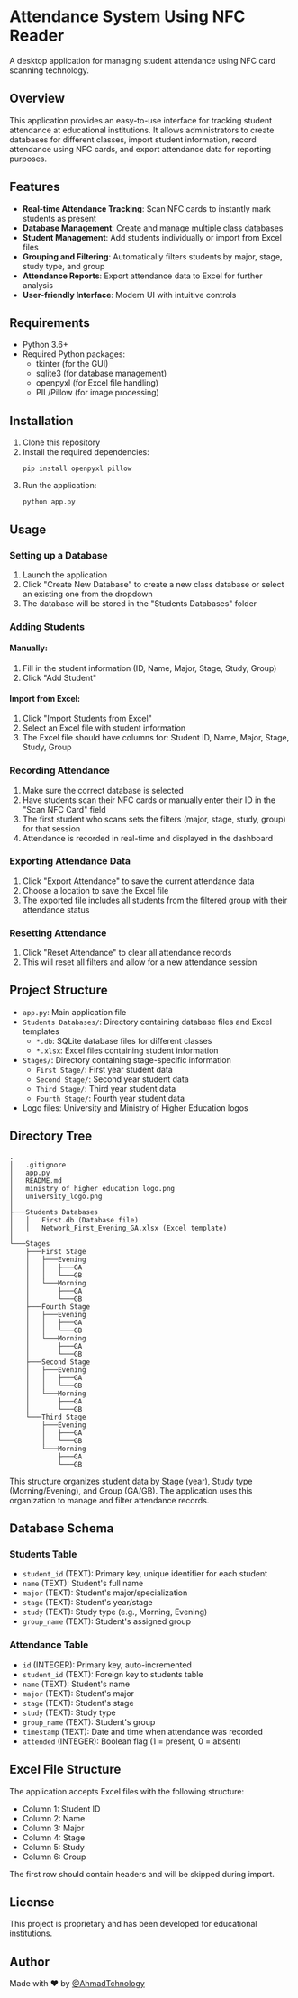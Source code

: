 # Attendance System Using NFC Reader

A desktop application for managing student attendance using NFC card scanning technology.

## Overview

This application provides an easy-to-use interface for tracking student attendance at educational institutions. It allows administrators to create databases for different classes, import student information, record attendance using NFC cards, and export attendance data for reporting purposes.

## Features

- **Real-time Attendance Tracking**: Scan NFC cards to instantly mark students as present
- **Database Management**: Create and manage multiple class databases
- **Student Management**: Add students individually or import from Excel files
- **Grouping and Filtering**: Automatically filters students by major, stage, study type, and group
- **Attendance Reports**: Export attendance data to Excel for further analysis
- **User-friendly Interface**: Modern UI with intuitive controls

## Requirements

- Python 3.6+
- Required Python packages:
  - tkinter (for the GUI)
  - sqlite3 (for database management)
  - openpyxl (for Excel file handling)
  - PIL/Pillow (for image processing)

## Installation

1. Clone this repository
2. Install the required dependencies:
   ```
   pip install openpyxl pillow
   ```
3. Run the application:
   ```
   python app.py
   ```

## Usage

### Setting up a Database

1. Launch the application
2. Click "Create New Database" to create a new class database or select an existing one from the dropdown
3. The database will be stored in the "Students Databases" folder

### Adding Students

#### Manually:
1. Fill in the student information (ID, Name, Major, Stage, Study, Group)
2. Click "Add Student"

#### Import from Excel:
1. Click "Import Students from Excel"
2. Select an Excel file with student information
3. The Excel file should have columns for: Student ID, Name, Major, Stage, Study, Group

### Recording Attendance

1. Make sure the correct database is selected
2. Have students scan their NFC cards or manually enter their ID in the "Scan NFC Card" field
3. The first student who scans sets the filters (major, stage, study, group) for that session
4. Attendance is recorded in real-time and displayed in the dashboard

### Exporting Attendance Data

1. Click "Export Attendance" to save the current attendance data
2. Choose a location to save the Excel file
3. The exported file includes all students from the filtered group with their attendance status

### Resetting Attendance

1. Click "Reset Attendance" to clear all attendance records
2. This will reset all filters and allow for a new attendance session

## Project Structure

- `app.py`: Main application file
- `Students Databases/`: Directory containing database files and Excel templates
  - `*.db`: SQLite database files for different classes
  - `*.xlsx`: Excel files containing student information
- `Stages/`: Directory containing stage-specific information
  - `First Stage/`: First year student data
  - `Second Stage/`: Second year student data
  - `Third Stage/`: Third year student data
  - `Fourth Stage/`: Fourth year student data
- Logo files: University and Ministry of Higher Education logos

## Directory Tree

```
.
│   .gitignore
│   app.py
│   README.md
│   ministry of higher education logo.png
│   university_logo.png
│
├───Students Databases
│   │   First.db (Database file)
│   │   Network_First_Evening_GA.xlsx (Excel template)
│
└───Stages
    ├───First Stage
    │   ├───Evening
    │   │   ├───GA
    │   │   └───GB
    │   └───Morning
    │       ├───GA
    │       └───GB
    ├───Fourth Stage
    │   ├───Evening
    │   │   ├───GA
    │   │   └───GB
    │   └───Morning
    │       ├───GA
    │       └───GB
    ├───Second Stage
    │   ├───Evening
    │   │   ├───GA
    │   │   └───GB
    │   └───Morning
    │       ├───GA
    │       └───GB
    └───Third Stage
        ├───Evening
        │   ├───GA
        │   └───GB
        └───Morning
            ├───GA
            └───GB
```

This structure organizes student data by Stage (year), Study type (Morning/Evening), and Group (GA/GB). The application uses this organization to manage and filter attendance records.

## Database Schema

### Students Table
- `student_id` (TEXT): Primary key, unique identifier for each student
- `name` (TEXT): Student's full name
- `major` (TEXT): Student's major/specialization
- `stage` (TEXT): Student's year/stage
- `study` (TEXT): Study type (e.g., Morning, Evening)
- `group_name` (TEXT): Student's assigned group

### Attendance Table
- `id` (INTEGER): Primary key, auto-incremented
- `student_id` (TEXT): Foreign key to students table
- `name` (TEXT): Student's name
- `major` (TEXT): Student's major
- `stage` (TEXT): Student's stage
- `study` (TEXT): Study type
- `group_name` (TEXT): Student's group
- `timestamp` (TEXT): Date and time when attendance was recorded
- `attended` (INTEGER): Boolean flag (1 = present, 0 = absent)

## Excel File Structure

The application accepts Excel files with the following structure:
- Column 1: Student ID
- Column 2: Name
- Column 3: Major
- Column 4: Stage
- Column 5: Study
- Column 6: Group

The first row should contain headers and will be skipped during import.

## License

This project is proprietary and has been developed for educational institutions.

## Author

Made with ❤️ by [@AhmadTchnology](https://github.com/AhmadTchnology)